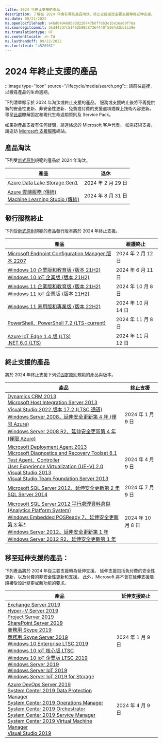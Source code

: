 ```yaml
---
title: 2024 年終止支援的產品
description: 了解在 2024 年會有哪些產品淘汰、終止支援或從主要支援轉為延伸支援。
ms.date: 09/21/2022
ms.openlocfilehash: a4bd0494685a8d220747b0f76b3e1ba3ea68f78a
ms.sourcegitcommit: 56d443d7c51462b98387364440f5064d3b61139e
ms.translationtype: HT
ms.contentlocale: zh-TW
ms.lasthandoff: 09/22/2022
ms.locfileid: "4526931"
---
```

# <a name="products-ending-support-in-2024"></a>2024 年終止支援的產品

:::image type="icon" source="/lifecycle/media/search.png":::
請前往[這裡](/lifecycle/products/)，以搜尋產品的生命週期。

下列清單顯示於 2024 年淘汰或終止支援的產品。 服務或支援終止後將不再提供新的安全性更新、非安全性更新、免費或付費的支援選項或線上技術內容更新。 移至[此處](/lifecycle/overview/product-end-of-support-overview)瞭解固定和現代生命週期原則及 Service Pack。

如果對產品支援有任何疑問，請連絡您的 Microsoft 客戶代表。 如需技術支援，請造訪 [Microsoft 支援服務](https://support.microsoft.com/contactus/?ws=support)網站。

## <a name="product-retirements"></a>產品淘汰

下列受[新式原則](/lifecycle/policies/modern)規範的產品於 2024 年淘汰。

| 產品 | 退休 |
| --- | --- |
| [Azure Data Lake Storage Gen1](/lifecycle/products/azure-data-lake-storage-gen1?branch=live)<br> | 2024 年 2 月 29 日 |
| [Azure 雲端服務 (傳統)](/lifecycle/products/azure-cloud-services-classic?branch=live)<br>[Machine Learning Studio (傳統)](/lifecycle/products/machine-learning-studio-classic?branch=live)<br> | 2024 年 8 月 31 日 |


## <a name="release-end-of-servicing"></a>發行服務終止

下列受[新式原則](/lifecycle/policies/modern)規範的產品發行版本將於 2024 年終止支援。

| 產品 | 維護終止 |
| --- | --- |
| [Microsoft Endpoint Configuration Manager 版本 2207](/lifecycle/products/microsoft-endpoint-configuration-manager?branch=live)<br> | 2024 年 2 月 12 日 |
| [Windows 10 企業版和教育版 (版本 21H2)](/lifecycle/products/windows-10-enterprise-and-education?branch=live)<br>[Windows 10 IoT 企業版 (版本 21H2)](/lifecycle/products/windows-10-iot-enterprise?branch=live)<br> | 2024 年 6 月 11日 |
| [Windows 11 企業版和教育版 (版本 21H2)](/lifecycle/products/windows-11-enterprise-and-education?branch=live)<br>[Windows 11 IoT 企業版 (版本 21H2)](/lifecycle/products/windows-11-iot-enterprise?branch=live)<br> | 2024 年 10 月 8 日 |
| [Windows 11 家用版和專業版 (版本 22H2)](/lifecycle/products/windows-11-home-and-pro?branch=live)<br> | 2024 年 10 月 14 日 |
| [PowerShell、PowerShell 7.2 (LTS-current)](/lifecycle/products/powershell?branch=live)<br> | 2024 年 11 月 8 日 |
| [Azure IoT Edge 1.4 版 (LTS)](/lifecycle/products/azure-iot-edge?branch=live)<br>[.NET 6.0 (LTS)](/lifecycle/products/microsoft-net-and-net-core?branch=live)<br> | 2024 年 11 月 12 日 |


## <a name="products-reaching-end-of-support"></a>終止支援的產品

將於 2024 年終止支援下列受[固定原則](/lifecycle/policies/fixed)規範的產品與版本。

| 產品 | 終止支援 |
| --- | --- |
| [Dynamics CRM 2013](/lifecycle/products/dynamics-crm-2013?branch=live)<br>[Microsoft Host Integration Server 2013](/lifecycle/products/microsoft-host-integration-server-2013?branch=live)<br>[Visual Studio 2022 版本 17.2 (LTSC 通道)](/lifecycle/products/visual-studio-2022?branch=live)<br>[Windows Server 2008、延伸安全更新第 4 年 (僅限 Azure)](/lifecycle/products/windows-server-2008?branch=live)<br>[Windows Server 2008 R2、延伸安全更新第 4 年 (僅限 Azure)](/lifecycle/products/windows-server-2008-r2?branch=live)<br> | 2024 年 1 月 9 日 |
| [Microsoft Deployment Agent 2013](/lifecycle/products/microsoft-deployment-agent-2013?branch=live)<br>[Microsoft Diagnostics and Recovery Toolset 8.1](/lifecycle/products/microsoft-diagnostics-and-recovery-toolset-81?branch=live)<br>[Test Agent、Controller](/lifecycle/products/test-agent-controller?branch=live)<br>[User Experience Virtualization (UE-V) 2.0](/lifecycle/products/user-experience-virtualization-uev-20?branch=live)<br>[Visual Studio 2013](/lifecycle/products/visual-studio-2013?branch=live)<br>[Visual Studio Team Foundation Server 2013](/lifecycle/products/visual-studio-team-foundation-server-2013?branch=live)<br> | 2024 年 4 月 9 日 |
| [Microsoft SQL Server 2012、延伸安全更新第 2 年](/lifecycle/products/microsoft-sql-server-2012?branch=live)<br>[SQL Server 2014](/lifecycle/products/sql-server-2014?branch=live)<br> | 2024 年 7 月 9 日 |
| [Microsoft SQL Server 2012 平行處理資料倉儲 (Analytics Platform System)](/lifecycle/products/microsoft-sql-server-2012-parallel-data-warehouse-analytics-platform-system?branch=live)<br>[Windows Embedded POSReady 7、延伸安全更新第 3 年*](/lifecycle/products/windows-embedded-posready-7?branch=live)<br>[Windows Server 2012、延伸安全更新第 1 年](/lifecycle/products/windows-server-2012?branch=live)<br>[Windows Server 2012 R2、延伸安全更新第 1 年](/lifecycle/products/windows-server-2012-r2?branch=live)<br> | 2024 年 10 月 8 日 |


## <a name="products-moving-to-extended-support"></a>移至延伸支援的產品：

下列產品將於 2024 年從主要支援轉為延伸支援。 延伸支援包括免付費的安全性更新，以及付費的非安全性更新和支援。 此外，Microsoft 將不會在延伸支援階段接受設計變更或新功能的要求。

| 產品 | 延伸支援終止 |
| --- | --- |
| [Exchange Server 2019](/lifecycle/products/exchange-server-2019?branch=live)<br>[Hyper-V Server 2019](/lifecycle/products/hyperv-server-2019?branch=live)<br>[Project Server 2019](/lifecycle/products/project-server-2019?branch=live)<br>[SharePoint Server 2019](/lifecycle/products/sharepoint-server-2019?branch=live)<br>[商務用 Skype 2019](/lifecycle/products/skype-for-business-2019?branch=live)<br>[商務用 Skype Server 2019](/lifecycle/products/skype-for-business-server-2019?branch=live)<br>[Windows 10 Enterprise LTSC 2019](/lifecycle/products/windows-10-enterprise-ltsc-2019?branch=live)<br>[Windows 10 IoT 核心版 LTSC](/lifecycle/products/windows-10-iot-core-ltsc?branch=live)<br>[Windows 10 IoT 企業版 LTSC 2019](/lifecycle/products/windows-10-iot-enterprise-ltsc-2019?branch=live)<br>[Windows Server 2019](/lifecycle/products/windows-server-2019?branch=live)<br>[Windows Server IoT 2019](/lifecycle/products/windows-server-iot-2019?branch=live)<br>[Windows Server IoT 2019 for Storage](/lifecycle/products/windows-server-iot-2019-for-storage?branch=live)<br> | 2024 年 1 月 9 日 |
| [Azure DevOps Server 2019](/lifecycle/products/azure-devops-server-2019?branch=live)<br>[System Center 2019 Data Protection Manager](/lifecycle/products/system-center-2019-data-protection-manager?branch=live)<br>[System Center 2019 Operations Manager](/lifecycle/products/system-center-2019-operations-manager?branch=live)<br>[System Center 2019 Orchestrator](/lifecycle/products/system-center-2019-orchestrator?branch=live)<br>[System Center 2019 Service Manager](/lifecycle/products/system-center-2019-service-manager?branch=live)<br>[System Center 2019 Virtual Machine Manager](/lifecycle/products/system-center-2019-virtual-machine-manager?branch=live)<br>[Visual Studio 2019](/lifecycle/products/visual-studio-2019?branch=live)<br> | 2024 年 4 月 9 日 |
